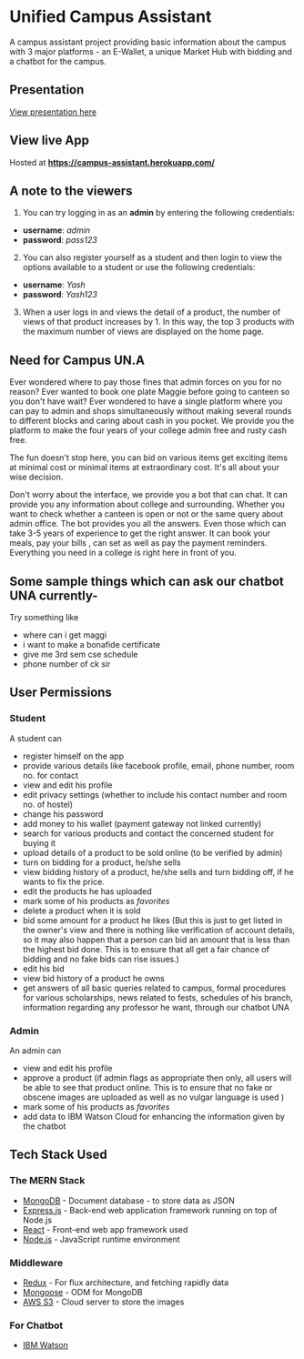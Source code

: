 # Unified Campus Assistant
A campus assistant project providing basic information about the campus with 3 major platforms - an E-Wallet, a unique Market Hub with bidding and a chatbot for the campus.

## Presentation
[View presentation here](https://www.canva.com/design/DADoxyGQhrU/vOo_oWkdPeXtZ7yP8pyPAQ/view)

## View live App

Hosted at **https://campus-assistant.herokuapp.com/**

## A note to the viewers

1. You can try logging in as an **admin** by entering the following credentials:

* **username**: *admin*
* **password**: *pass123*

2. You can also register yourself as a student and then login to view the options available to a student or use the following credentials:

* **username**: *Yash*
* **password**: *Yash123*

3. When a user logs in and views the detail of a product, the number of views of that product increases by 1. In this way, the top 3 products with the maximum number of views are displayed on the home page.

## Need for Campus UN.A
Ever wondered where to pay those fines that admin forces on you for no reason? Ever wanted to book one plate Maggie before going to canteen so you don't have wait? Ever wondered to have a single platform where you can pay to admin and  shops simultaneously without making several rounds to different blocks and caring about cash in you pocket. We provide you the platform to make the four years of your college admin free and rusty cash free.

The fun doesn't stop here, you can bid on various items get exciting items at minimal cost or minimal items at extraordinary cost. It's all about your wise decision.

Don't worry about the interface, we provide you a bot that can chat. It can provide you any information about college and surrounding. Whether you want to check whether a canteen is open or not or the same query about admin office. The bot provides you all the answers. Even those which can take 3-5 years of experience to get the right answer. It can book your meals, pay your bills , can set as well as pay the payment reminders.
Everything you need in a college is right here in front of you.

## Some sample things which can ask our chatbot UNA currently-

Try something like

* where can i get maggi
* i want to make a bonafide certificate
* give me 3rd sem cse schedule
* phone number of ck sir

## User Permissions

### Student

A student can

* register himself on the app
* provide various details like facebook profile, email, phone number, room no. for contact
* view and edit his profile
* edit privacy settings (whether to include his contact number and room no. of hostel)
* change his password
* add money to his wallet (payment gateway not linked currently)
* search for various products and contact the concerned student for buying it
* upload details of a product to be sold online (to be verified by admin)
* turn on bidding for a product, he/she sells
* view bidding history of a product, he/she sells and turn bidding off, if he wants to fix the price.
* edit the products he has uploaded
* mark some of his products as *favorites*
* delete a product when it is sold
* bid some amount for a product he likes (But this is just to get listed in the owner's view and there is nothing like verification of account details, so it may also happen that a person can bid an amount that is less than the highest bid done. This is to ensure that all get a fair chance of bidding and no fake bids can rise issues.)
* edit his bid
* view bid history of a product he owns
* get answers of all basic queries related to campus, formal procedures for various scholarships, news related to fests, schedules of his branch, information regarding any professor he want, through our chatbot UNA

### Admin

An admin can

* view and edit his profile
* approve a product (if admin flags as appropriate then only,
all users will be able to see that product online. This is to ensure that no fake or obscene images are uploaded as well as no vulgar language is used )
* mark some of his products as *favorites*
* add data to IBM Watson Cloud for enhancing the information given by the chatbot

## Tech Stack Used

### The MERN Stack

* [MongoDB](https://docs.mongodb.com/) - Document database - to store data as JSON
* [Express.js](https://devdocs.io/express/) - Back-end web application framework running on top of Node.js
* [React](https://reactjs.org/docs/) - Front-end web app framework used
* [Node.js](https://nodejs.org/en/docs/) - JavaScript runtime environment

### Middleware

* [Redux](https://redux.js.org/basics/usage-with-react) - For flux architecture, and fetching rapidly data
* [Mongoose](https://mongoosejs.com/docs/guide.html) - ODM for MongoDB
* [AWS S3](https://console.aws.amazon.com/s3/) - Cloud server to store the images

### For Chatbot

* [IBM Watson](https://www.ibm.com/watson)
